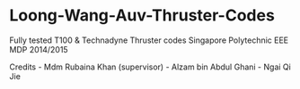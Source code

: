# Loong-Wang-Auv-Thruster-Codes
Fully tested T100 &amp; Technadyne Thruster codes
Singapore Polytechnic EEE MDP 2014/2015 





Credits - Mdm Rubaina Khan (supervisor)
        - Alzam bin Abdul Ghani 
        - Ngai Qi Jie
